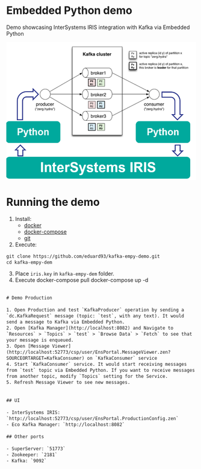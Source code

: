 # Embedded Python demo
Demo showcasing InterSystems IRIS integration with Kafka via Embedded Python

![](https://raw.githubusercontent.com/eduard93/kafka-empy-demo/master/architecture.PNG)

# Running the demo

1. Install:
    - [docker](https://docs.docker.com/get-docker/)
    - [docker-compose](https://docs.docker.com/compose/install/)
    - [git](https://git-scm.com/book/en/v2/Getting-Started-Installing-Git)
2. Execute:
```
git clone https://github.com/eduard93/kafka-empy-demo.git
cd kafka-empy-dem
```
3. Place `iris.key` in `kafka-empy-dem` folder.
4. Execute
docker-compose pull
docker-compose up -d
```

# Demo Production

1. Open Production and test `KafkaProducer` operation by sending a `dc.KafkaRequest` message (topic: `test`, with any text). It would send a message to Kafka via Embedded Python.
2. Open [Kafka Manager](http://localhost:8082) and Navigate to `Resources` > `Topics` > `test` > `Browse Data` > `Fetch` to see that your message is enqueued.
3. Open [Message Viewer](http://localhost:52773/csp/user/EnsPortal.MessageViewer.zen?SOURCEORTARGET=KafkaConsumer) on `KafkaConsumer` service
4. Start `KafkaConsumer` service. It would start receiving messages from `test` topic via Embedded Python. If you want to receive messages from another topic, modify `Topics` setting for the Service.
5. Refresh Message Viewer to see new messages.


## UI

- InterSystems IRIS: `http://localhost:52773/csp/user/EnsPortal.ProductionConfig.zen`
- Eco Kafka Manager: `http://localhost:8082`

## Other ports

- SuperServer: `51773`
- Zookeeper: `2181`
- Kafka: `9092`

